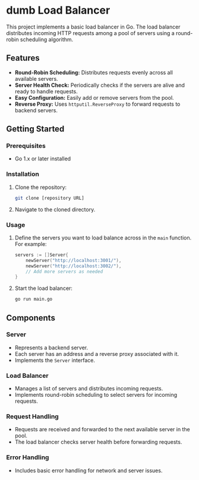 # dumb Load Balancer

This project implements a basic load balancer in Go. The load balancer distributes incoming HTTP requests among a pool of servers using a round-robin scheduling algorithm.

## Features

- **Round-Robin Scheduling:** Distributes requests evenly across all available servers.
- **Server Health Check:** Periodically checks if the servers are alive and ready to handle requests.
- **Easy Configuration:** Easily add or remove servers from the pool.
- **Reverse Proxy:** Uses `httputil.ReverseProxy` to forward requests to backend servers.

## Getting Started

### Prerequisites

- Go 1.x or later installed

### Installation

1. Clone the repository:
   ```bash
   git clone [repository URL]
   ```
2. Navigate to the cloned directory.

### Usage

1. Define the servers you want to load balance across in the `main` function. For example:
   ```go
   servers := []Server{
       newServer("http://localhost:3001/"),
       newServer("http://localhost:3002/"),
       // Add more servers as needed
   }
   ```
2. Start the load balancer:
   ```bash
   go run main.go
   ```

## Components

### Server

- Represents a backend server.
- Each server has an address and a reverse proxy associated with it.
- Implements the `Server` interface.

### Load Balancer

- Manages a list of servers and distributes incoming requests.
- Implements round-robin scheduling to select servers for incoming requests.

### Request Handling

- Requests are received and forwarded to the next available server in the pool.
- The load balancer checks server health before forwarding requests.

### Error Handling

- Includes basic error handling for network and server issues.
